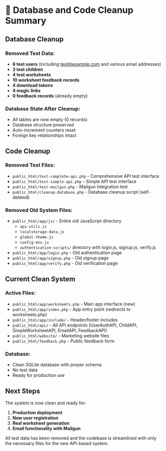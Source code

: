 # 🧹 Database and Code Cleanup Summary

## Database Cleanup

### Removed Test Data:
- **6 test users** (including test@example.com and various email addresses)
- **3 test children** 
- **4 test worksheets**
- **10 worksheet feedback records**
- **4 download tokens**
- **4 magic links**
- **0 feedback records** (already empty)

### Database State After Cleanup:
- All tables are now empty (0 records)
- Database structure preserved
- Auto-increment counters reset
- Foreign key relationships intact

## Code Cleanup

### Removed Test Files:
- `public_html/test-complete-api.php` - Comprehensive API test interface
- `public_html/test-simple-api.php` - Simple API test interface  
- `public_html/test-mailgun.php` - Mailgun integration test
- `public_html/cleanup-database.php` - Database cleanup script (self-deleted)

### Removed Old System Files:
- `public_html/app/js/` - Entire old JavaScript directory
  - `api-utils.js`
  - `localstorage-data.js` 
  - `global-theme.js`
  - `config-env.js`
  - `authentication-scripts/` directory with login.js, signup.js, verify.js
- `public_html/app/login.php` - Old authentication page
- `public_html/app/signup.php` - Old signup page
- `public_html/app/verify.php` - Old verification page

## Current Clean System

### Active Files:
- `public_html/app/worksheets.php` - Main app interface (new)
- `public_html/app/index.php` - App entry point (redirects to worksheets.php)
- `public_html/app/include/` - Header/footer includes
- `public_html/api/` - All API endpoints (UserAuthAPI, ChildAPI, SimpleWorksheetAPI, EmailAPI, FeedbackAPI)
- `public_html/website/` - Marketing website files
- `public_html/feedback.php` - Public feedback form

### Database:
- Clean SQLite database with proper schema
- No test data
- Ready for production use

## Next Steps

The system is now clean and ready for:
1. **Production deployment**
2. **New user registration**
3. **Real worksheet generation**
4. **Email functionality with Mailgun**

All test data has been removed and the codebase is streamlined with only the necessary files for the new API-based system. 